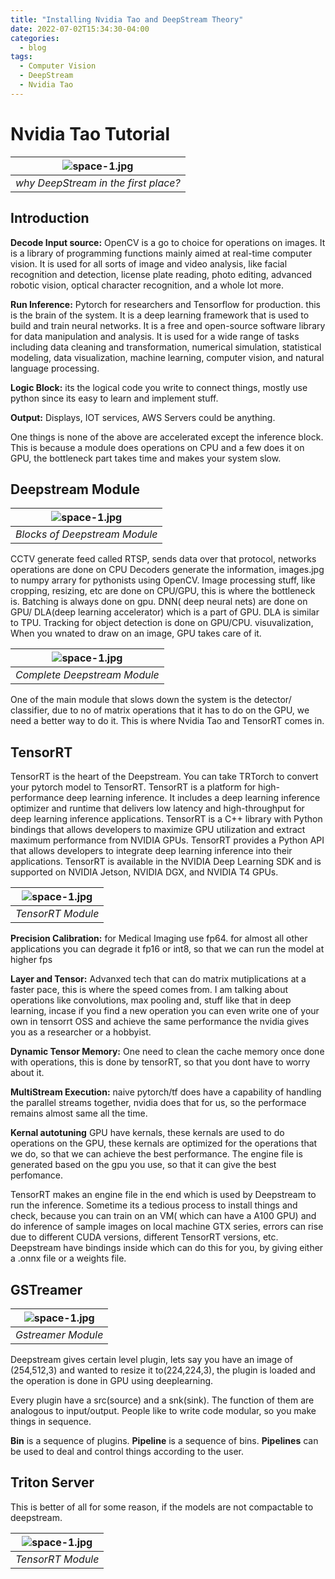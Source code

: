 ```yaml
---
title: "Installing Nvidia Tao and DeepStream Theory"
date: 2022-07-02T15:34:30-04:00
categories:
  - blog
tags:
  - Computer Vision 
  - DeepStream
  - Nvidia Tao
---
```



# Nvidia Tao Tutorial

| ![space-1.jpg](https://github.com/saisriteja/saisriteja.github.io/blob/master/assets/images/deepstream/ds2.png?raw=true) | 
|:--:| 
| *why DeepStream in the first place?* |


## Introduction
**Decode Input source:**
OpenCV is a go to choice for operations on images. It is a library of programming functions mainly aimed at real-time computer vision. It is used for all sorts of image and video analysis, like facial recognition and detection, license plate reading, photo editing, advanced robotic vision, optical character recognition, and a whole lot more.


**Run Inference:**
Pytorch for researchers and Tensorflow for production. this is the brain of the system. It is a deep learning framework that is used to build and train neural networks. It is a free and open-source software library for data manipulation and analysis. It is used for a wide range of tasks including data cleaning and transformation, numerical simulation, statistical modeling, data visualization, machine learning, computer vision, and natural language processing.


**Logic Block:**
its the logical code you write to connect things, mostly use python since its easy to learn and implement stuff.

**Output:**
Displays, IOT services, AWS Servers could be anything.


One things is none of the above are accelerated except the inference block. This is because a module does operations on CPU and a few does it on GPU, the bottleneck part takes time and makes your system slow.


## Deepstream Module
| ![space-1.jpg](https://github.com/saisriteja/saisriteja.github.io/blob/master/assets/images/deepstream/ds3.png?raw=true) | 
|:--:| 
| *Blocks of Deepstream Module* |


CCTV generate feed called RTSP, sends data over that protocol, networks operations are done on CPU
Decoders generate the information, images.jpg to numpy arrary for pythonists using OpenCV.
Image processing stuff, like cropping, resizing, etc are done on CPU/GPU, this is where the bottleneck is.
Batching is always done on gpu.
DNN( deep neural nets) are done on GPU/ DLA(deep learning accelerator) which is a part of GPU. DLA is similar to TPU.
Tracking for object detection is done on GPU/CPU.
visuvalization, When you wnated to draw on an image, GPU takes care of it.


| ![space-1.jpg](https://github.com/saisriteja/saisriteja.github.io/blob/master/assets/images/deepstream/ds1.png?raw=true) | 
|:--:| 
| *Complete Deepstream Module* |

One of the main module that slows down the system is the detector/ classifier, due to no of matrix operations that it has to do on the GPU, we need a better way to do it. This is where Nvidia Tao and TensorRT comes in.



## TensorRT 
TensorRT is the heart of the Deepstream. You can take TRTorch to convert your pytorch model to TensorRT. TensorRT is a platform for high-performance deep learning inference. It includes a deep learning inference optimizer and runtime that delivers low latency and high-throughput for deep learning inference applications. TensorRT is a C++ library with Python bindings that allows developers to maximize GPU utilization and extract maximum performance from NVIDIA GPUs. TensorRT provides a Python API that allows developers to integrate deep learning inference into their applications. TensorRT is available in the NVIDIA Deep Learning SDK and is supported on NVIDIA Jetson, NVIDIA DGX, and NVIDIA T4 GPUs.


| ![space-1.jpg](https://github.com/saisriteja/saisriteja.github.io/blob/master/assets/images/deepstream/ds4.png?raw=true) | 
|:--:| 
| *TensorRT Module* |


**Precision Calibration:**
for Medical Imaging use fp64.
for almost all other applications you can degrade it fp16 or int8, so that we can run the model at higher fps


**Layer and Tensor:**
Advanxed tech that can do matrix mutiplications at a faster pace, this is where the speed comes from. I am talking about operations like convolutions, max pooling and, stuff like that in deep learning, incase if you find a new operation you can even write one of your own in tensorrt OSS and achieve the same performance the nvidia gives you as a researcher or a hobbyist.


**Dynamic Tensor Memory:**
One need to clean the cache memory once done with operations, this is done by tensorRT, so that you dont have to worry about it.


**MultiStream Execution:**
naive pytorch/tf does have a capability of handling the parallel streams together, nvidia does that for us, so the performace remains almost same all the time.

**Kernal autotuning**
GPU have kernals, these kernals are used to do operations on the GPU, these kernals are optimized for the operations that we do, so that we can achieve the best performance.
The engine file is generated based on the gpu you use, so that it can give the best perfomance. 


TensorRT makes an engine file in the end which is used by Deepstream to run the inference. Sometime its a tedious process to install things and check, because you can train on an VM( which can have a A100 GPU) and do inference of sample images on local machine GTX series, errors can rise due to different CUDA versions, different TensorRT versions, etc. Deepstream have bindings inside which can do this for you, by giving either a .onnx file or a weights file.




## GSTreamer
| ![space-1.jpg](https://github.com/saisriteja/saisriteja.github.io/blob/master/assets/images/deepstream/ds6.png?raw=true) | 
|:--:| 
| *Gstreamer Module* |

Deepstream gives certain level plugin, lets say you have an image of (254,512,3) and wanted to resize it to(224,224,3), the plugin is loaded and the operation is done in  GPU using deeplearning.


Every plugin have a src(source) and a snk(sink). The function of them are analogous to input/output. People like to write code modular, so you make things in sequence.

**Bin** is a sequence of plugins.
**Pipeline** is a sequence of bins. **Pipelines** can be used to deal and control things according to the user.


## Triton Server
This is better of all for some reason, if the models are not compactable to deepstream.

| ![space-1.jpg](https://github.com/saisriteja/saisriteja.github.io/blob/master/assets/images/deepstream/ds5.png?raw=true) | 
|:--:| 
| *TensorRT Module* |

